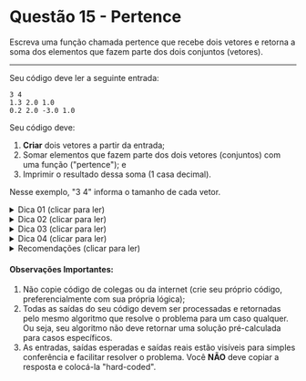 # Questão 15 - Pertence

Escreva uma função chamada pertence que recebe dois vetores e retorna a
soma dos elementos que fazem parte dos dois conjuntos (vetores).

<hr>

Seu código deve ler a seguinte entrada:
```
3 4
1.3 2.0 1.0
0.2 2.0 -3.0 1.0
```
Seu código deve:
1. **Criar** dois vetores a partir da entrada;
2. Somar elementos que fazem parte dos dois vetores (conjuntos) com uma função ("pertence"); e
3. Imprimir o resultado dessa soma (1 casa decimal).

Nesse exemplo, "3 4" informa o tamanho de cada vetor.

<details> <summary>Dica 01 (clicar para ler)</summary>- Teoria dos Conjuntos.</details>
<details> <summary>Dica 02 (clicar para ler)</summary>- Você deve somar os elementos em "A ∩ B".</details>
<details> <summary>Dica 03 (clicar para ler)</summary>- Na teoria dos conjuntos {1, 2, 3}, {3, 2, 1} e {1, 1, 2, 2, 3, 3} são conjuntos iguais.</details>
<details> <summary>Dica 04 (clicar para ler)</summary>- Dado A={1, 1, 1, 1, 1, 2, 2}, B = {1, 3, 2, 2, 2, 2, 1}: A ∩ B = {1, 2}</details>

<details>
  <summary>Recomendações  (clicar para ler)</summary>
  1. Se decidir alocar memória para os vetores, lembre-se de liberar essa memória também;
</details>

#### Observações Importantes:

1. Não copie código de colegas ou da internet (crie seu próprio código, preferencialmente com sua própria lógica);
2. Todas as saídas do seu código devem ser processadas e retornadas pelo mesmo algoritmo que resolve o problema para um caso qualquer. Ou seja, seu algoritmo não deve retornar uma solução pré-calculada para casos específicos.
3. As entradas, saídas esperadas e saídas reais estão visíveis para simples conferência e facilitar resolver o problema. Você **NÃO** deve copiar a resposta e colocá-la "hard-coded".
